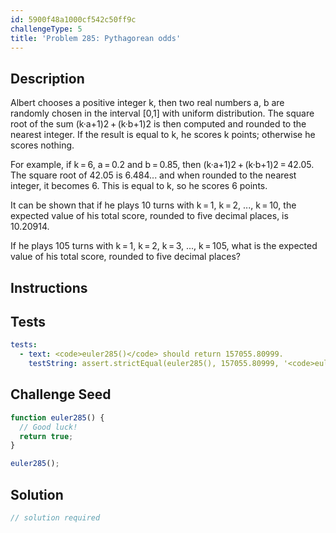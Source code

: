 ```yaml
---
id: 5900f48a1000cf542c50ff9c
challengeType: 5
title: 'Problem 285: Pythagorean odds'
---
```


## Description
<section id='description'>
Albert chooses a positive integer k, then two real numbers a, b are randomly chosen in the interval [0,1] with uniform distribution.
The square root of the sum (k·a+1)2 + (k·b+1)2 is then computed and rounded to the nearest integer. If the result is equal to k, he scores k points; otherwise he scores nothing.

For example, if k = 6, a = 0.2 and b = 0.85, then (k·a+1)2 + (k·b+1)2 = 42.05.
The square root of 42.05 is 6.484... and when rounded to the nearest integer, it becomes 6.
This is equal to k, so he scores 6 points.

It can be shown that if he plays 10 turns with k = 1, k = 2, ..., k = 10, the expected value of his total score, rounded to five decimal places, is 10.20914.

If he plays 105 turns with k = 1, k = 2, k = 3, ..., k = 105, what is the expected value of his total score, rounded to five decimal places?
</section>

## Instructions
<section id='instructions'>

</section>

## Tests
<section id='tests'>

```yml
tests:
  - text: <code>euler285()</code> should return 157055.80999.
    testString: assert.strictEqual(euler285(), 157055.80999, '<code>euler285()</code> should return 157055.80999.');

```

</section>

## Challenge Seed
<section id='challengeSeed'>

<div id='js-seed'>

```js
function euler285() {
  // Good luck!
  return true;
}

euler285();
```

</div>



</section>

## Solution
<section id='solution'>

```js
// solution required
```

</section>
